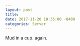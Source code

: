 ```yaml
--- 
layout: post 
title: 
date: 2017-11-20 10:36:00 -0400 
categories: Server 
---
```


Mud in a cup. again. 